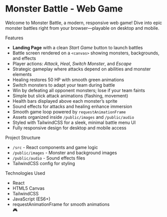 # Monster Battle - Web Game

Welcome to Monster Battle, a modern, responsive web game! Dive into epic monster battles right from your browser—playable on desktop and mobile.

Features

- **Landing Page** with a clean *Start Game* button to launch battles  
- Battle screen rendered on a `<canvas>` showing monsters, backgrounds, and effects  
- Player actions: *Attack*, *Heal*, *Switch Monster*, and *Escape*  
- Strategic gameplay where attacks depend on abilities and monster elements  
- Healing restores 50 HP with smooth green animations  
- Switch monsters to adapt your team during battle  
- Win by defeating all opponent monsters; lose if your team faints  
- Simple but slick attack animations (flashing, movement)  
- Health bars displayed above each monster’s sprite  
- Sound effects for attacks and healing enhance immersion  
- Smooth game loop powered by `requestAnimationFrame`  
- Assets organized inside `/public/images` and `/public/audio`  
- Styled with TailwindCSS for a sleek, minimal battle menu UI  
- Fully responsive design for desktop and mobile access  

 Project Structure

- `/src` - React components and game logic  
- `/public/images` - Monster and background images  
- `/public/audio` - Sound effects files  
- TailwindCSS config for styling  

Technologies Used

- React  
- HTML5 Canvas  
- TailwindCSS  
- JavaScript (ES6+)  
- requestAnimationFrame for smooth animations  
🎮
